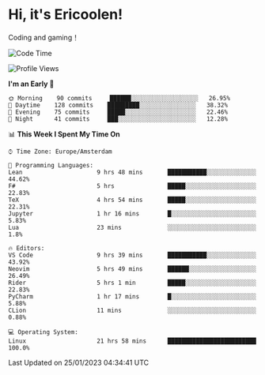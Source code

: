 # Hi, it's Ericoolen!
Coding and gaming！

<!--START_SECTION:waka-->
![Code Time](http://img.shields.io/badge/Code%20Time-647%20hrs%2037%20mins-blue)

![Profile Views](http://img.shields.io/badge/Profile%20Views-0-blue)

**I'm an Early 🐤** 

```text
🌞 Morning    90 commits     ██████░░░░░░░░░░░░░░░░░░░   26.95% 
🌆 Daytime    128 commits    █████████░░░░░░░░░░░░░░░░   38.32% 
🌃 Evening    75 commits     █████░░░░░░░░░░░░░░░░░░░░   22.46% 
🌙 Night      41 commits     ███░░░░░░░░░░░░░░░░░░░░░░   12.28%

```


📊 **This Week I Spent My Time On** 

```text
⌚︎ Time Zone: Europe/Amsterdam

💬 Programming Languages: 
Lean                     9 hrs 48 mins       ███████████░░░░░░░░░░░░░░   44.62% 
F#                       5 hrs               █████░░░░░░░░░░░░░░░░░░░░   22.83% 
TeX                      4 hrs 54 mins       █████░░░░░░░░░░░░░░░░░░░░   22.31% 
Jupyter                  1 hr 16 mins        █░░░░░░░░░░░░░░░░░░░░░░░░   5.83% 
Lua                      23 mins             ░░░░░░░░░░░░░░░░░░░░░░░░░   1.8%

🔥 Editors: 
VS Code                  9 hrs 39 mins       ███████████░░░░░░░░░░░░░░   43.92% 
Neovim                   5 hrs 49 mins       ██████░░░░░░░░░░░░░░░░░░░   26.49% 
Rider                    5 hrs 1 min         █████░░░░░░░░░░░░░░░░░░░░   22.83% 
PyCharm                  1 hr 17 mins        █░░░░░░░░░░░░░░░░░░░░░░░░   5.88% 
CLion                    11 mins             ░░░░░░░░░░░░░░░░░░░░░░░░░   0.88%

💻 Operating System: 
Linux                    21 hrs 58 mins      █████████████████████████   100.0%

```


 Last Updated on 25/01/2023 04:34:41 UTC
<!--END_SECTION:waka-->

